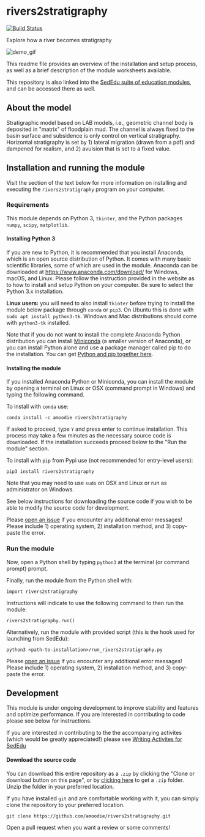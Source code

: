 # rivers2stratigraphy
[![Build Status](https://travis-ci.org/amoodie/rivers2stratigraphy.svg?branch=master)](https://travis-ci.org/amoodie/rivers2stratigraphy)

Explore how a river becomes stratigraphy

<img src="https://github.com/amoodie/rivers2stratigraphy/blob/master/private/rivers2stratigraphy_demo.gif" alt="demo_gif">


This readme file provides an overview of the installation and setup process, as well as a brief description of the module worksheets available.

This repository is also linked into the [SedEdu suite of education modules](https://github.com/amoodie/sededu), and can be accessed there as well.



## About the model
Stratigraphic model based on LAB models, i.e., geometric channel body is deposited in "matrix" of floodplain mud. 
The channel is always fixed to the basin surface and subsidence is only control on vertical stratigraphy.
Horizontal stratigraphy is set by 1) lateral migration (drawn from a pdf) and dampened for realism, and 2) avulsion that is set to a fixed value.



## Installation and running the module

Visit the section of the text below for more information on installing and executing the `rivers2stratigraphy` program on your computer. 


### Requirements

This module depends on Python 3, `tkinter`, and the Python packages `numpy`, `scipy`, `matplotlib`. 

#### Installing Python 3

If you are new to Python, it is recommended that you install Anaconda, which is an open source distribution of Python. 
It comes with many basic scientific libraries, some of which are used in the module. Anaconda can be downloaded at https://www.anaconda.com/download/ for Windows, macOS, and Linux. 
Please follow the instruction provided in the website as to how to install and setup Python on your computer.
Be sure to select the Python 3.x installation.


__Linux users:__ you will need to also install `tkinter` before trying to install the module below package through `conda` or `pip3`.
On Ubuntu this is done with `sudo apt install python3-tk`.
Windows and Mac distributions should come with `python3-tk` installed.

Note that if you do not want to install the complete Anaconda Python distribution you can install [Miniconda](https://conda.io/miniconda.html) (a smaller version of Anaconda), or you can install Python alone and use a package manager called pip to do the installation. 
You can get [Python and pip together here](https://www.python.org/downloads/).


#### Installing the module

If you installed Anaconda Python or Miniconda, you can install the module by opening a terminal on Linux or OSX (command prompt in Windows) and typing the following command.

To install with `conda` use:
```
conda install -c amoodie rivers2stratigraphy
```

If asked to proceed, type `Y`  and press enter to continue installation. This process may take a few minutes as the necessary source code is downloaded.
If the installation succeeds proceed below to the "Run the module" section.


To install with `pip` from Pypi use (not recommended for entry-level users):
```
pip3 install rivers2stratigraphy
```

Note that you may need to use `sudo` on OSX and Linux or run as administrator on Windows.

See below instructions for downloading the source code if you wish to be able to modify the source code for development.

Please [open an issue](https://github.com/amoodie/rivers2stratigraphy/issues) if you encounter any additional error messages! 
Please include 1) operating system, 2) installation method, and 3) copy-paste the error.


### Run the module

Now, open a Python shell by typing `python3` at the terminal (or command prompt) prompt.

Finally, run the module from the Python shell with:
```
import rivers2stratigraphy
```

Instructions will indicate to use the following command to then run the module:
```
rivers2stratigraphy.run()
```


Alternatively, run the module with provided script (this is the hook used for launching from SedEdu):
```
python3 <path-to-installation>/run_rivers2stratigraphy.py
```


Please [open an issue](https://github.com/amoodie/rivers2stratigraphy/issues) if you encounter any additional error messages! 
Please include 1) operating system, 2) installation method, and 3) copy-paste the error.



## Development

This module is under ongoing development to improve stability and features and optimize performance.
If you are interested in contributing to code please see below for instructions.

If you are interested in contributing to the the accompanying activites (which would be greatly appreciated!) please see [Writing Activites for SedEdu](https://github.com/amoodie/sededu/blob/develop/docs/writing_activities.md)


#### Download the source code

You can download this entire repository as a `.zip` by clicking the "Clone or download button on this page", or by [clicking here](https://github.com/amoodie/rivers2stratigraphy/archive/master.zip) to get a `.zip` folder. Unzip the folder in your preferred location.

If you have installed `git` and are comfortable working with it, you can simply clone the repository to your preferred location.

```
git clone https://github.com/amoodie/rivers2stratigraphy.git
```

Open a pull request when you want a review or some comments!
